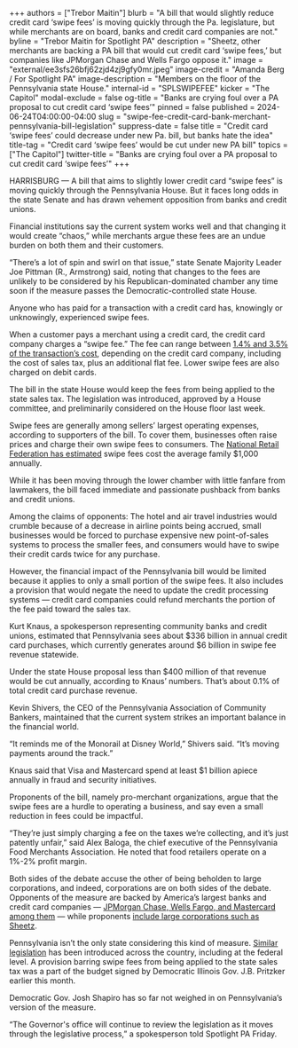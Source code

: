 +++
authors = ["Trebor Maitin"]
blurb = "A bill that would slightly reduce credit card ‘swipe fees’ is moving quickly through the Pa. legislature, but while merchants are on board, banks and credit card companies are not."
byline = "Trebor Maitin for Spotlight PA"
description = "Sheetz, other merchants are backing a PA bill that would cut credit card ‘swipe fees,’ but companies like JPMorgan Chase and Wells Fargo oppose it."
image = "external/ee3sfs26bfj62zjd4zj9gfy0mr.jpeg"
image-credit = "Amanda Berg / For Spotlight PA"
image-description = "Members on the floor of the Pennsylvania state House."
internal-id = "SPLSWIPEFEE"
kicker = "The Capitol"
modal-exclude = false
og-title = "Banks are crying foul over a PA proposal to cut credit card ‘swipe fees’"
pinned = false
published = 2024-06-24T04:00:00-04:00
slug = "swipe-fee-credit-card-bank-merchant-pennsylvania-bill-legislation"
suppress-date = false
title = "Credit card ‘swipe fees’ could decrease under new Pa. bill, but banks hate the idea"
title-tag = "Credit card ‘swipe fees’ would be cut under new PA bill"
topics = ["The Capitol"]
twitter-title = "Banks are crying foul over a PA proposal to cut credit card ‘swipe fees’"
+++

HARRISBURG — A bill that aims to slightly lower credit card “swipe fees” is moving quickly through the Pennsylvania House. But it faces long odds in the state Senate and has drawn vehement opposition from banks and credit unions.

Financial institutions say the current system works well and that changing it would create “chaos,” while merchants argue these fees are an undue burden on both them and their customers.

“There’s a lot of spin and swirl on that issue,” state Senate Majority Leader Joe Pittman (R., Armstrong) said, noting that changes to the fees are unlikely to be considered by his Republican-dominated chamber any time soon if the measure passes the Democratic-controlled state House.

<script src="https://www.spotlightpa.org/embed.js" async></script><div data-spl-embed-version="1" data-spl-src="https://www.spotlightpa.org/embeds/newsletter/"></div>

Anyone who has paid for a transaction with a credit card has, knowingly or unknowingly, experienced swipe fees.

When a customer pays a merchant using a credit card, the credit card company charges a “swipe fee.” The fee can range between <a href="https://www.forbes.com/advisor/business/interchange-fees/#:~:text=Visa%3A%201.4%25%20to%202.5%25,05%25%20for%20debit%20cards">1.4% and 3.5% of the transaction’s cost</a>, depending on the credit card company, including the cost of sales tax, plus an additional flat fee. Lower swipe fees are also charged on debit cards.

The bill in the state House would keep the fees from being applied to the state sales tax. The legislation was introduced, approved by a House committee, and preliminarily considered on the House floor last week.

Swipe fees are generally among sellers’ largest operating expenses, according to supporters of the bill. To cover them, businesses often raise prices and charge their own swipe fees to consumers. The <a href="https://nrf.com/blog/consumers-dont-want-pay-price-swipe-fees">National Retail Federation has estimated</a> swipe fees cost the average family $1,000 annually.

While it has been moving through the lower chamber with little fanfare from lawmakers, the bill faced immediate and passionate pushback from banks and credit unions.

Among the claims of opponents: The hotel and air travel industries would crumble because of a decrease in airline points being accrued, small businesses would be forced to purchase expensive new point-of-sales systems to process the smaller fees, and consumers would have to swipe their credit cards twice for any purchase.

However, the financial impact of the Pennsylvania bill would be limited because it applies to only a small portion of the swipe fees. It also includes a provision that would negate the need to update the credit processing systems — credit card companies could refund merchants the portion of the fee paid toward the sales tax.

Kurt Knaus, a spokesperson representing community banks and credit unions, estimated that Pennsylvania sees about $336 billion in annual credit card purchases, which currently generates around $6 billion in swipe fee revenue statewide.

Under the state House proposal less than $400 million of that revenue would be cut annually, according to Knaus’ numbers. That’s about 0.1% of total credit card purchase revenue.

Kevin Shivers, the CEO of the Pennsylvania Association of Community Bankers, maintained that the current system strikes an important balance in the financial world.

“It reminds me of the Monorail at Disney World,” Shivers said. “It’s moving payments around the track.”

Knaus said that Visa and Mastercard spend at least $1 billion apiece annually in fraud and security initiatives.

Proponents of the bill, namely pro-merchant organizations, argue that the swipe fees are a hurdle to operating a business, and say even a small reduction in fees could be impactful.

“They’re just simply charging a fee on the taxes we’re collecting, and it’s just patently unfair,” said Alex Baloga, the chief executive of the Pennsylvania Food Merchants Association. He noted that food retailers operate on a 1%-2% profit margin.

Both sides of the debate accuse the other of being beholden to large corporations, and indeed, corporations are on both sides of the debate. Opponents of the measure are backed by America’s largest banks and credit card companies — <a href="https://subscriber.politicopro.com/f/?id=00000190-2852-dc74-a9b6-285ace280000">JPMorgan Chase, Wells Fargo, and Mastercard among them</a> — while proponents <a href="https://www.legis.state.pa.us/WU01/LI/TR/Transcripts/2023_0456_0002_TSTMNY.pdf">include large corporations such as Sheetz</a>.

<script src="https://www.spotlightpa.org/embed.js" async></script><div data-spl-embed-version="1" data-spl-src="https://www.spotlightpa.org/embeds/donate/"></div>

Pennsylvania isn’t the only state considering this kind of measure. <a href="https://www.politico.com/newsletters/morning-money/2024/06/18/the-fight-over-credit-card-swipe-fees-hits-the-road-00163818#:~:text=Earlier%20this%20month%2C%20Illinois%20Gov,and%20tipped%20portions%20of%20transactions.">Similar legislation</a> has been introduced across the country, including at the federal level. A provision barring swipe fees from being applied to the state sales tax was a part of the budget signed by Democratic Illinois Gov. J.B. Pritzker earlier this month.

Democratic Gov. Josh Shapiro has so far not weighed in on Pennsylvania’s version of the measure.

“The Governor&#39;s office will continue to review the legislation as it moves through the legislative process,” a spokesperson told Spotlight PA Friday.

